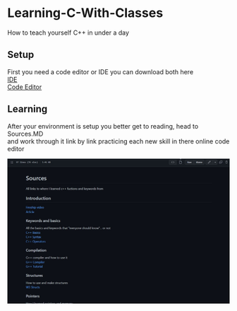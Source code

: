 # Learning-C-With-Classes
How to teach yourself C++ in under a day

## Setup
First you need a code editor or IDE you can download both here  
[IDE](https://www.eclipse.org/downloads/)  
[Code Editor](https://notepad-plus-plus.org/downloads/)  

## Learning 
After your environment is setup you better get to reading, head to Sources.MD  
and work through it link by link practicing each new skill in there online code editor

![Example1](ignore/Sources-Example.jpg "Example of sources")
